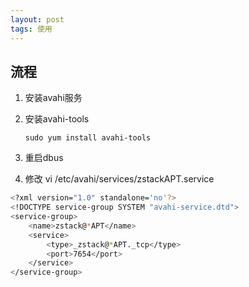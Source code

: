 ```yaml
---
layout: post
tags: 使用
---
```


## 流程
1. 安装avahi服务

2. 安装avahi-tools

   ```
   sudo yum install avahi-tools
   ```

3. 重启dbus

4. 修改 vi /etc/avahi/services/zstackAPT.service

```sh
<?xml version="1.0" standalone='no'?>
<!DOCTYPE service-group SYSTEM "avahi-service.dtd">
<service-group>
    <name>zstack@*APT</name>
    <service>
        <type>_zstack@*APT._tcp</type>
        <port>7654</port>
    </service>
</service-group>
```



